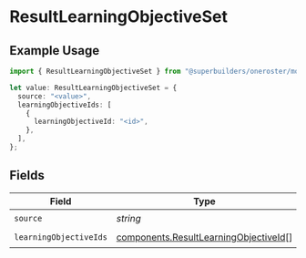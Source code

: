 # ResultLearningObjectiveSet

## Example Usage

```typescript
import { ResultLearningObjectiveSet } from "@superbuilders/oneroster/models/components";

let value: ResultLearningObjectiveSet = {
  source: "<value>",
  learningObjectiveIds: [
    {
      learningObjectiveId: "<id>",
    },
  ],
};
```

## Fields

| Field                                                                                          | Type                                                                                           | Required                                                                                       | Description                                                                                    |
| ---------------------------------------------------------------------------------------------- | ---------------------------------------------------------------------------------------------- | ---------------------------------------------------------------------------------------------- | ---------------------------------------------------------------------------------------------- |
| `source`                                                                                       | *string*                                                                                       | :heavy_check_mark:                                                                             | N/A                                                                                            |
| `learningObjectiveIds`                                                                         | [components.ResultLearningObjectiveId](../../models/components/resultlearningobjectiveid.md)[] | :heavy_check_mark:                                                                             | N/A                                                                                            |